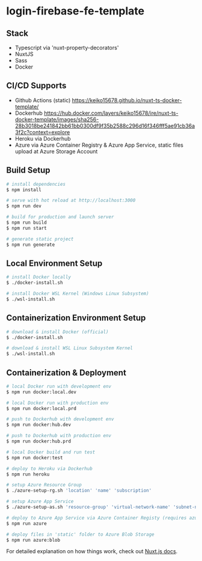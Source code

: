 # login-firebase-fe-template

## Stack

- Typescript via 'nuxt-property-decorators'
- NuxtJS
- Sass
- Docker

## CI/CD Supports

- Github Actions (static) https://keiko15678.github.io/nuxt-ts-docker-template/
- Dockerhub https://hub.docker.com/layers/keiko15678/ire/nuxt-ts-docker-template/images/sha256-28b3018be241842bb61bb0300df9f35b2588c296d16f346fff5ae91cb36a3f2c?context=explore
- Heroku via Dockerhub
- Azure via Azure Container Registry & Azure App Service, static files upload at Azure Storage Account

## Build Setup

```bash
# install dependencies
$ npm install

# serve with hot reload at http://localhost:3000
$ npm run dev

# build for production and launch server
$ npm run build
$ npm run start

# generate static project
$ npm run generate
```

## Local Environment Setup

```bash
# install Docker locally
$ ./docker-install.sh

# install Docker WSL Kernel (Windows Linux Subsystem)
$ ./wsl-install.sh
```

## Containerization Environment Setup

```bash
# download & install Docker (official)
$ ./docker-install.sh

# download & install WSL Linux Subsystem Kernel
$ ./wsl-install.sh
```

## Containerization & Deployment

```bash
# local Docker run with development env
$ npm run docker:local.dev

# local Docker run with production env
$ npm run docker:local.prd

# push to Dockerhub with development env
$ npm run docker:hub.dev

# push to Dockerhub with production env
$ npm run docker:hub.prd

# local Docker build and run test
$ npm run docker:test

# deploy to Heroku via Dockerhub
$ npm run heroku

# setup Azure Resource Group
$ ./azure-setup-rg.sh 'location' 'name' 'subscription'

# setup Azure App Service
$ ./azure-setup-as.sh 'resource-group' 'virtual-network-name' 'subnet-name' 'app-service-name'

# deploy to Azure App Service via Azure Container Registy (requires azure configuration)
$ npm run azure

# deploy files in 'static' folder to Azure Blob Storage
$ npm run azure:blob
```

For detailed explanation on how things work, check out [Nuxt.js docs](https://nuxtjs.org).
